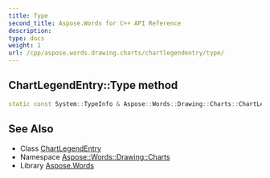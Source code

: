 ```yaml
---
title: Type
second_title: Aspose.Words for C++ API Reference
description: 
type: docs
weight: 1
url: /cpp/aspose.words.drawing.charts/chartlegendentry/type/
---
```

## ChartLegendEntry::Type method




```cpp
static const System::TypeInfo & Aspose::Words::Drawing::Charts::ChartLegendEntry::Type()
```

## See Also

* Class [ChartLegendEntry](../)
* Namespace [Aspose::Words::Drawing::Charts](../../)
* Library [Aspose.Words](../../../)
